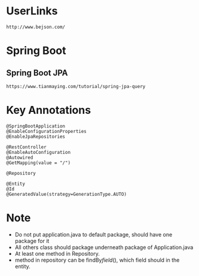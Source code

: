 # UserLinks
	http://www.bejson.com/
# Spring Boot

## Spring Boot JPA

	https://www.tianmaying.com/tutorial/spring-jpa-query
	
# Key Annotations
	@SpringBootApplication
	@EnableConfigurationProperties
	@EnableJpaRepositories
	
	@RestController
	@EnableAutoConfiguration
	@Autowired
	@GetMapping(value = "/")
	
	@Repository
	
	@Entity
	@Id
    @GeneratedValue(strategy=GenerationType.AUTO)

# Note
* Do not put application.java to default package, should have one package for it
* All others class should package underneath package of Application.java
* At least one method in Repository.
* method in repository can be findBy*field*(), which field should in the entity. 

